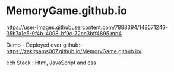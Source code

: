 # MemoryGame.github.io

https://user-images.githubusercontent.com/7898394/148571246-35b7a1e5-9f4b-4098-bf9c-72ec3bff4895.mp4

Demo - Deployed over github:- https://zakirsams007.github.io/MemoryGame.github.io/

ech Stack : Html, JavaScript and css

